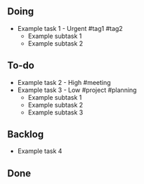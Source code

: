 ## **Doing**

- Example task 1 - Urgent #tag1 #tag2
  - Example subtask 1
  - Example subtask 2

## **To-do**

- Example task 2 - High #meeting
- Example task 3 - Low #project #planning
  - Example subtask 1
  - Example subtask 2
  - Example subtask 3

## **Backlog**

- Example task 4

## **Done**


